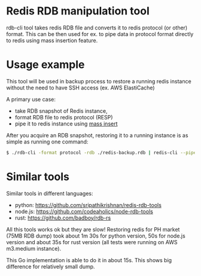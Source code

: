# Redis RDB manipulation tool

rdb-cli tool takes redis RDB file and converts it to redis protocol (or other) format. This can be then used for ex. to pipe data in protocol format directly to redis using mass insertion feature.

# Usage example
This tool will be used in backup process to restore a running redis instance without the need to have SSH access (ex. AWS ElastiCache)

A primary use case:

 - take RDB snapshot of Redis instance,
 - format RDB file to redis protocol (RESP)
 - pipe it to redis instance using [mass insert](http://redis.io/topics/mass-insert)

After you acquire an RDB snapshot, restoring it to a running instance is as simple as running one command:

```bash
$ ./rdb-cli -format protocol -rdb ./redis-backup.rdb | redis-cli --pipe
```

# Similar tools

Similar tools in different languages:

 - python: https://github.com/sripathikrishnan/redis-rdb-tools
 - node.js: https://github.com/codeaholics/node-rdb-tools
 - rust: https://github.com/badboy/rdb-rs

All this tools works ok but they are slow! Restoring redis for PH market (75MB RDB dump) took about 1m 30s for python version, 50s for node.js version and about 35s for rust version (all tests were running on AWS m3.medium instance).

This Go implementation is able to do it in about 15s. This shows big difference for relatively small dump.
